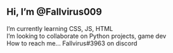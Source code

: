 ## Hi, I’m @Fallvirus009
I’m currently learning CSS, JS, HTML </br>
I’m looking to collaborate on Python projects, game dev </br>
How to reach me... Fallvirus#3963 on discord </br>

<!---
Fallvirus009/Fallvirus009 is a ✨ special ✨ repository because its `README.md` (this file) appears on your GitHub profile.
You can click the Preview link to take a look at your changes.
--->
